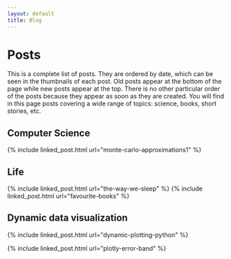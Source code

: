 ```yaml
---
layout: default
title: Blog
---
```

# Posts

<p class="first-p">
  <span class="first-word">This is</span> a complete list of posts. They are ordered by date, which can be seen in the
  thumbnails of each post. Old posts appear at the bottom of the page while new posts appear at the top.
  There is no other particular order of the posts because they appear as soon as they are created. You will find in this
page posts covering a wide range of topics: science, books, short stories, etc.
</p>

## Computer Science
{% include linked_post.html url="monte-carlo-approximations1" %}

## Life
{% include linked_post.html url="the-way-we-sleep" %}
{% include linked_post.html url="favourite-books" %}


## Dynamic data visualization
{% include linked_post.html url="dynamic-plotting-python" %}

{% include linked_post.html url="plotly-error-band" %}
